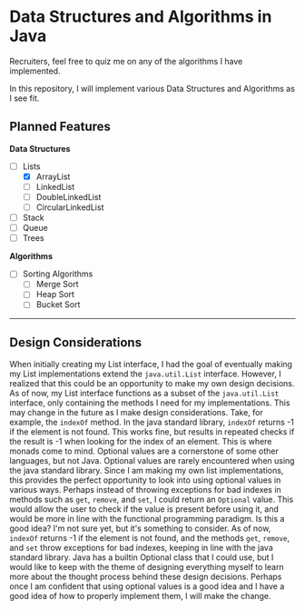 # Data Structures and Algorithms in Java

Recruiters, feel free to quiz me on any of the algorithms I have implemented.

In this repository, I will implement various Data Structures and Algorithms as I see fit.
## Planned Features
**Data Structures**
- [ ] Lists
  - [x] ArrayList
  - [ ] LinkedList
  - [ ] DoubleLinkedList
  - [ ] CircularLinkedList
- [ ] Stack
- [ ] Queue
- [ ] Trees

**Algorithms**
- [ ] Sorting Algorithms
  - [ ] Merge Sort
  - [ ] Heap Sort
  - [ ] Bucket Sort

---

## Design Considerations

When initially creating my List interface, I had the goal of eventually making my List implementations extend the `java.util.List` interface.
However, I realized that this could be an opportunity to make my own design decisions.
As of now, my List interface functions as a subset of the `java.util.List` interface, only containing the methods I need for my implementations.
This may change in the future as I make design considerations.
Take, for example, the `indexOf` method.
In the java standard library, `indexOf` returns -1 if the element is not found.
This works fine, but results in repeated checks if the result is -1 when looking for the index of an element.
This is where monads come to mind. Optional values are a cornerstone of some other languages, but not Java.
Optional values are rarely encountered when using the java standard library.
Since I am making my own list implementations, this provides the perfect opportunity to look into using optional values in various ways.
Perhaps instead of throwing exceptions for bad indexes in methods such as `get`, `remove`, and `set`, I could return an `Optional` value.
This would allow the user to check if the value is present before using it, and would be more in line with the functional programming paradigm.
Is this a good idea? I'm not sure yet, but it's something to consider.
As of now, `indexOf` returns -1 if the element is not found, and the methods `get`, `remove`, and `set` throw exceptions for bad indexes, keeping in line with the java standard library.
Java has a builtin Optional class that I could use, but I would like to keep with the theme of designing everything myself to learn more about the thought process behind these design decisions.
Perhaps once I am confident that using optional values is a good idea and I have a good idea of how to properly implement them, I will make the change.